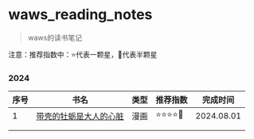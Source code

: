 # waws_reading_notes
> waws的读书笔记

注意：推荐指数中：:star:代表一颗星，:star2:代表半颗星​

### 2024

| 序号 | 书名                                                         | 类型 | 推荐指数                        | 完成时间   |
| ---- | ------------------------------------------------------------ | ---- | ------------------------------- | ---------- |
| 1    | [带壳的牡蛎是大人的心脏](./2024/2024_08/《带壳的牡蛎是大人的心脏》.md) | 漫画 | :star::star::star::star::star2: | 2024.08.01 |
|      |                                                              |      |                                 |            |
|      |                                                              |      |                                 |            |

